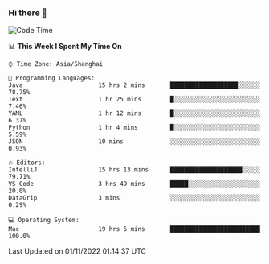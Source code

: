 ### Hi there 👋


<!--START_SECTION:waka-->
![Code Time](http://img.shields.io/badge/Code%20Time-856%20hrs%2029%20mins-blue)

📊 **This Week I Spent My Time On** 

```text
⌚︎ Time Zone: Asia/Shanghai

💬 Programming Languages: 
Java                     15 hrs 2 mins       ███████████████████░░░░░░   78.75% 
Text                     1 hr 25 mins        █░░░░░░░░░░░░░░░░░░░░░░░░   7.46% 
YAML                     1 hr 12 mins        █░░░░░░░░░░░░░░░░░░░░░░░░   6.37% 
Python                   1 hr 4 mins         █░░░░░░░░░░░░░░░░░░░░░░░░   5.59% 
JSON                     10 mins             ░░░░░░░░░░░░░░░░░░░░░░░░░   0.93%

🔥 Editors: 
IntelliJ                 15 hrs 13 mins      ████████████████████░░░░░   79.71% 
VS Code                  3 hrs 49 mins       █████░░░░░░░░░░░░░░░░░░░░   20.0% 
DataGrip                 3 mins              ░░░░░░░░░░░░░░░░░░░░░░░░░   0.29%

💻 Operating System: 
Mac                      19 hrs 5 mins       █████████████████████████   100.0%

```


 Last Updated on 01/11/2022 01:14:37 UTC
<!--END_SECTION:waka-->

<!--
**SillyPasty/SillyPasty** is a ✨ _special_ ✨ repository because its `README.md` (this file) appears on your GitHub profile.

Here are some ideas to get you started:

- 🔭 I’m currently working on ...
- 🌱 I’m currently learning ...
- 👯 I’m looking to collaborate on ...
- 🤔 I’m looking for help with ...
- 💬 Ask me about ...
- 📫 How to reach me: ...
- 😄 Pronouns: ...
- ⚡ Fun fact: ...
-->


